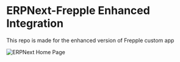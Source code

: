 # ERPNext-Frepple Enhanced Integration

This repo is made for the enhanced version of Frepple custom app

![ERPNext Home Page](https://github.com/motahahaddar/ERPNext-Frepple-Integration-Enhanced_Frepple/blob/main/screenshots/Frepple_app_screenshot.JPG)
